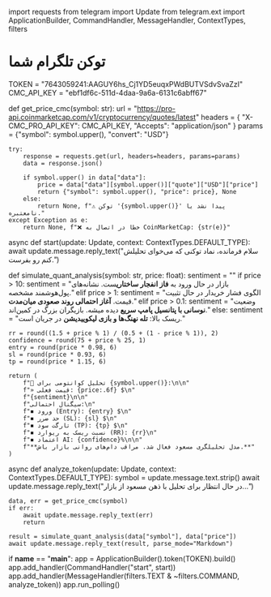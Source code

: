 import requests
from telegram import Update
from telegram.ext import ApplicationBuilder, CommandHandler, MessageHandler, ContextTypes, filters

# توکن تلگرام شما
TOKEN = "7643059241:AAGUY6hs_Cj1YD5euqxPWdBUTVSdvSvaZzI"
CMC_API_KEY = "ebf1df6c-511d-4daa-9a6a-6131c6abff67"

def get_price_cmc(symbol: str):
    url = "https://pro-api.coinmarketcap.com/v1/cryptocurrency/quotes/latest"
    headers = {
        "X-CMC_PRO_API_KEY": CMC_API_KEY,
        "Accepts": "application/json"
    }
    params = {"symbol": symbol.upper(), "convert": "USD"}

    try:
        response = requests.get(url, headers=headers, params=params)
        data = response.json()

        if symbol.upper() in data["data"]:
            price = data["data"][symbol.upper()]["quote"]["USD"]["price"]
            return {"symbol": symbol.upper(), "price": price}, None
        else:
            return None, f"⚠️ توکن '{symbol.upper()}' پیدا نشد یا نامعتبره."
    except Exception as e:
        return None, f"❌ خطا در اتصال به CoinMarketCap: {str(e)}"

async def start(update: Update, context: ContextTypes.DEFAULT_TYPE):
    await update.message.reply_text("سلام فرمانده، نماد توکنی که می‌خوای تحلیلش کنم رو بفرست.")

def simulate_quant_analysis(symbol: str, price: float):
    sentiment = ""
    if price > 10:
        sentiment = "بازار در حال ورود به **فاز انفجار ساختاری**ست. نشانه‌های پول‌هوشمند مشخصه."
    elif price > 1:
        sentiment = "الگوی فشار خریدار در حال تثبیت قیمت. **آغاز احتمالی روند صعودی میان‌مدت**."
    elif price > 0.1:
        sentiment = "وضعیت **نوسانی با پتانسیل پامپ سریع** دیده میشه. بازیگران بزرگ در کمین‌اند."
    else:
        sentiment = "ریسک بالا: **تله نهنگ‌ها و بازی لیکوییدیشن** در جریان است."

    rr = round((1.5 + price % 1) / (0.5 + (1 - price % 1)), 2)
    confidence = round(75 + price % 25, 1)
    entry = round(price * 0.98, 6)
    sl = round(price * 0.93, 6)
    tp = round(price * 1.15, 6)

    return (
        f"🧠 تحلیل کوانتومی برای {symbol.upper()}:\n\n"
        f"» قیمت فعلی: {price:.6f} $\n"
        f"{sentiment}\n\n"
        f"سیگنال احتمالی:\n"
        f"◾ ورود (Entry): {entry} $\n"
        f"◾ حد ضرر (SL): {sl} $\n"
        f"◾ تارگت سود (TP): {tp} $\n"
        f"◾ نسبت ریسک به ریوارد (RR): {rr}\n"
        f"◾ اعتماد AI: {confidence}%\n\n"
        f"**مدل تحلیلگری مسعود فعال شد. مراقب دام‌های روانی بازار باش.**"
    )

async def analyze_token(update: Update, context: ContextTypes.DEFAULT_TYPE):
    symbol = update.message.text.strip()
    await update.message.reply_text("در حال انتظار برای تحلیل با ذهن  مسعود از بازار...")

    data, err = get_price_cmc(symbol)
    if err:
        await update.message.reply_text(err)
        return

    result = simulate_quant_analysis(data["symbol"], data["price"])
    await update.message.reply_text(result, parse_mode="Markdown")

if __name__ == "__main__":
    app = ApplicationBuilder().token(TOKEN).build()
    app.add_handler(CommandHandler("start", start))
    app.add_handler(MessageHandler(filters.TEXT & ~filters.COMMAND, analyze_token))
    app.run_polling()
